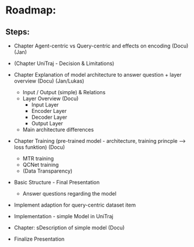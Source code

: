 # Roadmap:

## Steps:

- Chapter Agent-centric vs Query-centric and effects on encoding (Docu) (Jan)

- (Chapter UniTraj - Decision & Limitations)

- Chapter Explanation of model architecture to answer question + layer overview (Docu) (Jan/Lukas)
    - Input / Output (simple) & Relations
    - Layer Overview (Docu)
        - Input Layer
        - Encoder Layer
        - Decoder Layer
        - Output Layer
    - Main architecture differences

- Chapter Training (pre-trained model - architecture, training princple --> loss funktion) (Docu)
    - MTR training
    - QCNet training
    - (Data Transparency)

- Basic Structure - Final Presentation
    - Answer questions regarding the model

- Implement adaption for query-centric dataset item
- Implementation - simple Model in UniTraj

- Chapter: sDescription of simple model (Docu)

- Finalize Presentation